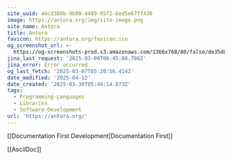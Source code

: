 ```yaml
---
site_uuid: 46cd380b-9b00-4499-95f2-6ed5e67ff430
image: https://antora.org/img/site-image.png
site_name: Antora
title: Antora
favicon: https://antora.org/favicon.ico
og_screenshot_url: >-
  https://og-screenshots-prod.s3.amazonaws.com/1366x768/80/false/de35d8d32628c5725b1ffe407b7e2248d13ee31bc6f83cff8c70fa823ad3c742.jpeg
jina_last_request: '2025-03-09T06:45:08.786Z'
jina_error: Error occurred
og_last_fetch: '2025-03-07T05:20:56.414Z'
date_modified: '2025-04-12'
date_created: '2025-03-30T05:44:14.873Z'
tags:
  - Programming-Languages
  - Libraries
  - Software-Development
url: 'https://antora.org/'
---
```
























































[[Documentation First Development|Documentation First]]

[[AsciiDoc]]
